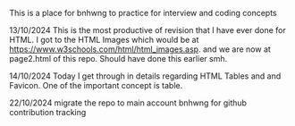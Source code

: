 This is a place for bnhwng to practice for interview and coding concepts 

13/10/2024 
This is the most productive of revision that I have ever done for HTML. I got to the HTML Images which would be at https://www.w3schools.com/html/html_images.asp. and we are now at page2.html of this repo. Should have done this earlier smh.


14/10/2024 
Today I get through in details regarding HTML Tables and and Favicon. One of the important concept is table. 

22/10/2024
migrate the repo to main account bnhwng for github contribution tracking
